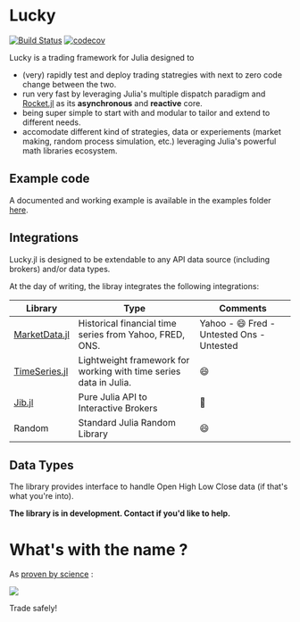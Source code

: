# Lucky

[![Build Status](https://github.com/oliviermilla/Lucky.jl/actions/workflows/CI.yml/badge.svg?branch=main)](https://github.com/oliviermilla/Lucky.jl/actions/workflows/CI.yml?query=branch%3Amain)
[![codecov](https://codecov.io/gh/oliviermilla/Lucky.jl/graph/badge.svg?token=7SAX9EXGHM)](https://codecov.io/gh/oliviermilla/Lucky.jl)

Lucky is a trading framework for Julia designed to 

- (very) rapidly test and deploy trading statregies with next to zero code change between the two.
- run very fast by leveraging Julia's multiple dispatch paradigm and [Rocket.jl](https://github.com/ReactiveBayes/Rocket.jl) as its **asynchronous** and **reactive** core.
- being super simple to start with and modular to tailor and extend to different needs.
- accomodate different kind of strategies, data or experiements (market making, random process simulation, etc.) leveraging Julia's powerful math libraries ecosystem.

## Example code

A documented and working example is available in the examples folder [here](https://github.com/oliviermilla/Lucky.jl/blob/main/examples/goldencross.jl).

## Integrations

Lucky.jl is designed to be extendable to any API data source (including brokers) and/or data types.

At the day of writing, the libray integrates the following integrations:

| Library                                                      | Type                                                              | Comments                                       |
|--------------------------------------------------------------|-------------------------------------------------------------------|------------------------------------------------|
| [MarketData.jl](https://github.com/JuliaQuant/MarketData.jl) | Historical financial time series from Yahoo, FRED, ONS.           | Yahoo - :smile: Fred - Untested Ons - Untested |
| [TimeSeries.jl](https://github.com/JuliaStats/TimeSeries.jl) | Lightweight framework for working with time series data in Julia. | :smile:                                        |
| [Jib.jl](https://github.com/lbilli/Jib.jl)                   | Pure Julia API to Interactive Brokers                             | :construction_worker:                          |
| Random                                                       | Standard Julia Random Library                                     | :smile:                                        |

## Data Types
The library provides interface to handle Open High Low Close data (if that's what you're into).

**The library is in development. Contact if you'd like to help.**

# What's with the name ?

As [proven by science](https://arxiv.org/abs/1802.07068) :

![](https://y.yarn.co/684c9bf0-bd35-4063-93f2-d9dc882179fe_text.gif)

Trade safely!
